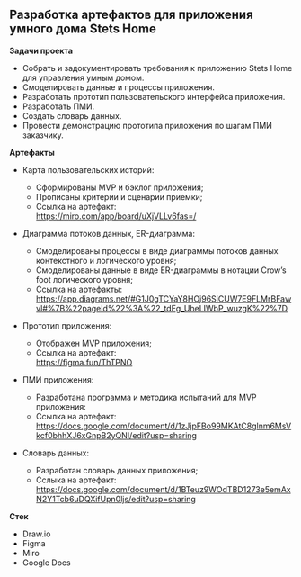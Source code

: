 ## Разработка артефактов для приложения умного дома Stets Home

**Задачи проекта**

- Собрать и задокументировать требования к приложению Stets Home для управления умным домом.
- Смоделировать данные и процессы приложения.
- Разработать прототип пользовательского интерфейса приложения.
- Разработать ПМИ.
- Создать словарь данных.
- Провести демонстрацию прототипа приложения по шагам ПМИ заказчику.

**Артефакты**

- Карта пользовательских историй:
   - Сформированы MVP и бэклог приложения;
   - Прописаны критерии и сценарии приемки;
   - Ссылка на артефакт:</br>https://miro.com/app/board/uXjVLLv6fas=/

- Диаграмма потоков данных, ER-диаграмма:
   - Смоделированы процессы в виде диаграммы потоков данных контекстного и логического уровня;
   - Смоделированы данные в виде ER-диаграммы в нотации Crow’s foot логического уровня;
   - Ссылка на артефакты:</br>https://app.diagrams.net/#G1J0gTCYaY8HOj96SiCUW7E9FLMrBFawvl#%7B%22pageId%22%3A%22_tdEg_UheLIWbP_wuzgK%22%7D
 
- Прототип приложения:
   - Отображен MVP приложения;
   - Ссылка на артефакт:</br>https://figma.fun/ThTPNO

- ПМИ приложения:
   - Разработана программа и методика испытаний для MVP приложения:
   - Ссылка на артефакт:</br>https://docs.google.com/document/d/1zJjpFBo99MKAtC8glnm6MsVkcf0bhhXJ6xGnpB2yQNI/edit?usp=sharing

- Словарь данных:
   - Разработан словарь данных приложения;
   - Сслыка на артефакт:</br>https://docs.google.com/document/d/1BTeuz9WOdTBD1273e5emAxN2Y1Tcb6uDQXifUpn0ljs/edit?usp=sharing
  
**Стек**
- Draw.io
- Figma
- Miro
- Google Docs



